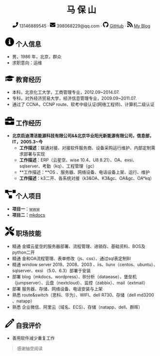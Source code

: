  <center>
     <h1>马 保 山</h1>
     <div>
         <span>
             <img src="assets/phone-solid.svg" width="18px">
             13146889545
         </span>
         ·
         <span>
             <img src="assets/envelope-solid.svg" width="18px">
             398068229@qq.com
         </span>
         ·
         <span>
             <img src="assets/github-brands.svg" width="18px">
             <a href="https://github.com/baoshan2020">GitHub</a>
         </span>
         ·
         <span>
             <img src="assets/rss-solid.svg" width="18px">
             <a href="http://it.tusenergy.com/">My Blog</a>
         </span>
     </div>
 </center>

 ## <img src="assets/info-circle-solid.svg" width="30px"> 个人信息 

 - 男，1986 年，北京，群众
 - 求职意向：运维

## <img src="assets/graduation-cap-solid.svg" width="30px"> 教育经历

- 本科，北京化工大学，工商管理专业，2012.09~2014.07.
- 专科，对外经济贸易大学，经济信息管理专业，2009.09~2011.07.
- 通过了 CCNA，CCNP route、软考中级认证(网络工程师)、计算机二级认证

## <img src="assets/briefcase-solid.svg" width="30px"> 工作经历

- **北京启迪清洁能源科技有限公司&&北京华业阳光新能源有限公司，信息部，IT，2005.3~今**
  - **工作描述**：联通对接、对接软件服务商、设备采购运行维护、内部定制需求部署与实现
  - **工作描述**：ERP（云星空、wise 10.4、U8 8.21）、OA、exsi、sqlserver、考勤（kq）、工程管理（gc）
  - **工作描述：**OS 、服务器、网络设备、电话设备上架、运行、维护
  - **工作描述**：k3二开、各系统对接（k3&OA、K3&gc、OA&gc、OA*kq）

## <img src="assets/project-diagram-solid.svg" width="35px">个人项目

- **项目一**：[www](https:\\baoshan2020.github.io)
- **项目二：**[mkdocs](http:\\it.tusenergy.com)

## <img src="assets/tools-solid.svg" width="30px"> 职场技能

- 精通 金蝶云星空的服务器部署、流程管理、进销存、基础资料、BOS及python二开
- 精通 金和OA流程管理、表单修改（js、css）、通过sql表定制BI
- 精通  window server 2019、2008、2003 、iis、liunx（centos、ubuntu）、sqlserver、exsi （5.0、6.3）部署于安装
- 部署 blog（mkdocs、wordpress）、BI分析（dataease）、堡垒机（jumpserver）、云盘（nextcloud）、监控（zabbix）、mail（extmail）
- 部署 服务器、存储、网络设备、电话安装与上架
- 熟悉 route&switch（思科、华为）、WIFI、dell R730、存储（dell md3200 、natapp）
- 熟悉 企业微信、阿里云（域名、ECS）、存储（natapp、dell、群晖）

## <img src="assets/0.png" width="30px"> 自我评价

- 善用软件减少重复工作

> 感谢抽空阅读